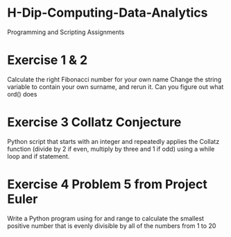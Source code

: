 # H-Dip-Computing-Data-Analytics
Programming and Scripting Assignments
# Exercise 1 & 2
Calculate the right Fibonacci number for your own name
Change the string variable to contain your own surname, and rerun it. 
Can you figure out what ord() does
# Exercise 3 Collatz Conjecture
Python script that starts with an integer and repeatedly applies the Collatz function (divide by 2 if even, multiply by three and 1 if odd) using a while loop and if statement. 
# Exercise 4 Problem 5 from Project Euler
Write a Python program using for and range to calculate the smallest positive number that is evenly divisible by all of the numbers from 1 to 20
